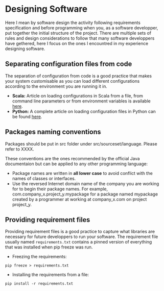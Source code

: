 # Designing Software

Here I mean by software design the activity following requirements specification and before programming when you, as a software developper, put together the initial structure of the project. There are multiple sets of rules and design considerations to follow that many software developpers have gethered, here I focus on the ones I encountred in my experience designing software.

## Separating configuration files from code

The separation of configuration from code is a good practice that makes your system customisable as you can load different configurations according to the environment you are running it in.

- **Scala:** Article on loading configurations in Scala from a file, from command line parameters or from environment variables is available [here](https://danielasfregola.com/2015/06/01/loading-configurations-in-scala/).
- **Python:** A complete article on loading configuration files in Python can be found [here](https://martin-thoma.com/configuration-files-in-python/).

## Packages naming conventions

Packages should be put in src folder under src/sourceset/language. Please refer to XXXX.

These conventions are the ones recommended by the official Java documentaion but can be applied to any other programming language:

- Package names are written in **all lower case** to avoid conflict with the names of classes or interfaces.
- Use the reversed Internet domain name of the company you are working for to begin their package names. For example, com.company_x.project_y.mypackage for a package named mypackage created by a programmer at working at company_x.com on project project_y.

## Providing requirement files

Providing requirement files is a good practice to capture what libraries are necessary for future developpers to run your software. The requirement file usually named ``requirements.txt`` contains a pinned version of everything that was installed when pip freeze was run.

- Freezing the requirements:

```
pip freeze > requirements.txt
```

- Installing the requirements from a file:

```
pip install -r requirements.txt
```
